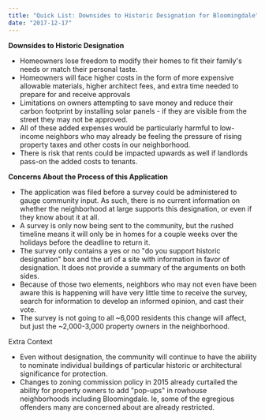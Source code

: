 ```yaml
---
title: "Quick List: Downsides to Historic Designation for Bloomingdale"
date: "2017-12-17"
---
```


**Downsides to Historic Designation**

- Homeowners lose freedom to modify their homes to fit their family's needs or match their personal taste.
- Homeowners will face higher costs in the form of more expensive allowable materials, higher architect fees, and extra time needed to prepare for and receive approvals
- Limitations on owners attempting to save money and reduce their carbon footprint by installing solar panels - if they are visible from the street they may not be approved.
- All of these added expenses would be particularly harmful to low-income neighbors who may already be feeling the pressure of rising property taxes and other costs in our neighborhood.
- There is risk that rents could be impacted upwards as well if landlords pass-on the added costs to tenants.

**Concerns About the Process of this Application**

- The application was filed before a survey could be administered to gauge community input. As such, there is no current information on whether the neighborhood at large supports this designation, or even if they know about it at all.
- A survey is only now being sent to the community, but the rushed timeline means it will only be in homes for a couple weeks over the holidays before the deadline to return it.
- The survey only contains a yes or no "do you support historic designation" box and the url of a site with information in favor of designation. It does not provide a summary of the arguments on both sides.
- Because of those two elements, neighbors who may not even have been aware this is happening will have very little time to receive the survey, search for information to develop an informed opinion, and cast their vote.
- The survey is not going to all ~6,000 residents this change will affect, but just the ~2,000-3,000 property owners in the neighborhood.

Extra Context

- Even without designation, the community will continue to have the ability to nominate individual buildings of particular historic or architectural significance for protection.
- Changes to zoning commission policy in 2015 already curtailed the ability for property owners to add "pop-ups" in rowhouse neighborhoods including Bloomingdale. Ie, some of the egregious offenders many are concerned about are already restricted.
